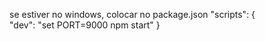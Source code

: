 se estiver no windows, colocar no package.json
 "scripts": {		
    "dev": "set PORT=9000 npm start"
 }